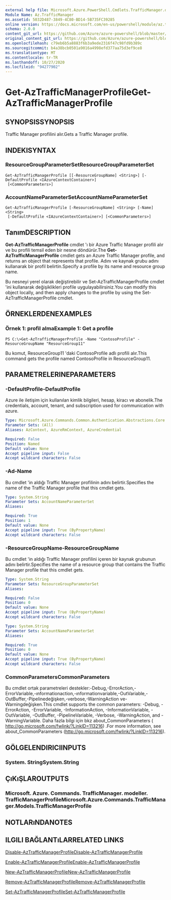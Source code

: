 ```yaml
---
external help file: Microsoft.Azure.PowerShell.Cmdlets.TrafficManager.dll-Help.xml
Module Name: Az.TrafficManager
ms.assetid: 5032D487-3849-4C80-BD14-5B735FC39285
online version: https://docs.microsoft.com/en-us/powershell/module/az.trafficmanager/get-aztrafficmanagerprofile
schema: 2.0.0
content_git_url: https://github.com/Azure/azure-powershell/blob/master/src/TrafficManager/TrafficManager/help/Get-AzTrafficManagerProfile.md
original_content_git_url: https://github.com/Azure/azure-powershell/blob/master/src/TrafficManager/TrafficManager/help/Get-AzTrafficManagerProfile.md
ms.openlocfilehash: c79eb6b5a8883f6b3a9ede2316f47c98fd9b389c
ms.sourcegitcommit: b4a38bcb0501a9016a4998efd377aa75d3ef9ce8
ms.translationtype: MT
ms.contentlocale: tr-TR
ms.lasthandoff: 10/27/2020
ms.locfileid: "94277902"
---
```

# <span data-ttu-id="d5595-101">Get-AzTrafficManagerProfile</span><span class="sxs-lookup"><span data-stu-id="d5595-101">Get-AzTrafficManagerProfile</span></span>

## <span data-ttu-id="d5595-102">SYNOPSIS</span><span class="sxs-lookup"><span data-stu-id="d5595-102">SYNOPSIS</span></span>
<span data-ttu-id="d5595-103">Traffic Manager profilini alır.</span><span class="sxs-lookup"><span data-stu-id="d5595-103">Gets a Traffic Manager profile.</span></span>

## <span data-ttu-id="d5595-104">INDEKI</span><span class="sxs-lookup"><span data-stu-id="d5595-104">SYNTAX</span></span>

### <span data-ttu-id="d5595-105">ResourceGroupParameterSet</span><span class="sxs-lookup"><span data-stu-id="d5595-105">ResourceGroupParameterSet</span></span>
```
Get-AzTrafficManagerProfile [[-ResourceGroupName] <String>] [-DefaultProfile <IAzureContextContainer>]
 [<CommonParameters>]
```

### <span data-ttu-id="d5595-106">AccountNameParameterSet</span><span class="sxs-lookup"><span data-stu-id="d5595-106">AccountNameParameterSet</span></span>
```
Get-AzTrafficManagerProfile [-ResourceGroupName] <String> [-Name] <String>
 [-DefaultProfile <IAzureContextContainer>] [<CommonParameters>]
```

## <span data-ttu-id="d5595-107">Tanım</span><span class="sxs-lookup"><span data-stu-id="d5595-107">DESCRIPTION</span></span>
<span data-ttu-id="d5595-108">**Get-AzTrafficManagerProfile** cmdlet 'ı bir Azure Traffic Manager profili alır ve bu profili temsil eden bir nesne döndürür.</span><span class="sxs-lookup"><span data-stu-id="d5595-108">The **Get-AzTrafficManagerProfile** cmdlet gets an Azure Traffic Manager profile, and returns an object that represents that profile.</span></span>
<span data-ttu-id="d5595-109">Adını ve kaynak grubu adını kullanarak bir profil belirtin.</span><span class="sxs-lookup"><span data-stu-id="d5595-109">Specify a profile by its name and resource group name.</span></span>

<span data-ttu-id="d5595-110">Bu nesneyi yerel olarak değiştirebilir ve Set-AzTrafficManagerProfile cmdlet 'ini kullanarak değişiklikleri profile uygulayabilirsiniz.</span><span class="sxs-lookup"><span data-stu-id="d5595-110">You can modify this object locally, and then apply changes to the profile by using the Set-AzTrafficManagerProfile cmdlet.</span></span>

## <span data-ttu-id="d5595-111">ÖRNEKLERDEN</span><span class="sxs-lookup"><span data-stu-id="d5595-111">EXAMPLES</span></span>

### <span data-ttu-id="d5595-112">Örnek 1: profil alma</span><span class="sxs-lookup"><span data-stu-id="d5595-112">Example 1: Get a profile</span></span>
```
PS C:\>Get-AzTrafficManagerProfile -Name "ContosoProfile" -ResourceGroupName "ResourceGroup11"
```

<span data-ttu-id="d5595-113">Bu komut, ResourceGroup11 'daki ContosoProfile adlı profili alır.</span><span class="sxs-lookup"><span data-stu-id="d5595-113">This command gets the profile named ContosoProfile in ResourceGroup11.</span></span>

## <span data-ttu-id="d5595-114">PARAMETRELERINE</span><span class="sxs-lookup"><span data-stu-id="d5595-114">PARAMETERS</span></span>

### <span data-ttu-id="d5595-115">-DefaultProfile</span><span class="sxs-lookup"><span data-stu-id="d5595-115">-DefaultProfile</span></span>
<span data-ttu-id="d5595-116">Azure ile iletişim için kullanılan kimlik bilgileri, hesap, kiracı ve abonelik.</span><span class="sxs-lookup"><span data-stu-id="d5595-116">The credentials, account, tenant, and subscription used for communication with azure.</span></span>

```yaml
Type: Microsoft.Azure.Commands.Common.Authentication.Abstractions.Core.IAzureContextContainer
Parameter Sets: (All)
Aliases: AzContext, AzureRmContext, AzureCredential

Required: False
Position: Named
Default value: None
Accept pipeline input: False
Accept wildcard characters: False
```

### <span data-ttu-id="d5595-117">-Ad</span><span class="sxs-lookup"><span data-stu-id="d5595-117">-Name</span></span>
<span data-ttu-id="d5595-118">Bu cmdlet 'in aldığı Traffic Manager profilinin adını belirtir.</span><span class="sxs-lookup"><span data-stu-id="d5595-118">Specifies the name of the Traffic Manager profile that this cmdlet gets.</span></span>

```yaml
Type: System.String
Parameter Sets: AccountNameParameterSet
Aliases:

Required: True
Position: 1
Default value: None
Accept pipeline input: True (ByPropertyName)
Accept wildcard characters: False
```

### <span data-ttu-id="d5595-119">-ResourceGroupName</span><span class="sxs-lookup"><span data-stu-id="d5595-119">-ResourceGroupName</span></span>
<span data-ttu-id="d5595-120">Bu cmdlet 'in aldığı Traffic Manager profilini içeren bir kaynak grubunun adını belirtir.</span><span class="sxs-lookup"><span data-stu-id="d5595-120">Specifies the name of a resource group that contains the Traffic Manager profile that this cmdlet gets.</span></span>

```yaml
Type: System.String
Parameter Sets: ResourceGroupParameterSet
Aliases:

Required: False
Position: 0
Default value: None
Accept pipeline input: True (ByPropertyName)
Accept wildcard characters: False
```

```yaml
Type: System.String
Parameter Sets: AccountNameParameterSet
Aliases:

Required: True
Position: 0
Default value: None
Accept pipeline input: True (ByPropertyName)
Accept wildcard characters: False
```

### <span data-ttu-id="d5595-121">CommonParameters</span><span class="sxs-lookup"><span data-stu-id="d5595-121">CommonParameters</span></span>
<span data-ttu-id="d5595-122">Bu cmdlet ortak parametreleri destekler:-Debug,-ErrorAction,-ErrorVariable,-ınformationaction,-ınformationvariable,-OutVariable,-OutBuffer,-Pipelinedeğişken,-verbose,-WarningAction ve-Warningdeğişken.</span><span class="sxs-lookup"><span data-stu-id="d5595-122">This cmdlet supports the common parameters: -Debug, -ErrorAction, -ErrorVariable, -InformationAction, -InformationVariable, -OutVariable, -OutBuffer, -PipelineVariable, -Verbose, -WarningAction, and -WarningVariable.</span></span> <span data-ttu-id="d5595-123">Daha fazla bilgi için bkz about_CommonParameters ( http://go.microsoft.com/fwlink/?LinkID=113216) .</span><span class="sxs-lookup"><span data-stu-id="d5595-123">For more information, see about_CommonParameters (http://go.microsoft.com/fwlink/?LinkID=113216).</span></span>

## <span data-ttu-id="d5595-124">GÖLGELENDIRICI</span><span class="sxs-lookup"><span data-stu-id="d5595-124">INPUTS</span></span>

### <span data-ttu-id="d5595-125">System. String</span><span class="sxs-lookup"><span data-stu-id="d5595-125">System.String</span></span>

## <span data-ttu-id="d5595-126">ÇıKıŞLAR</span><span class="sxs-lookup"><span data-stu-id="d5595-126">OUTPUTS</span></span>

### <span data-ttu-id="d5595-127">Microsoft. Azure. Commands. TrafficManager. modeller. TrafficManagerProfile</span><span class="sxs-lookup"><span data-stu-id="d5595-127">Microsoft.Azure.Commands.TrafficManager.Models.TrafficManagerProfile</span></span>

## <span data-ttu-id="d5595-128">NOTLARıNDA</span><span class="sxs-lookup"><span data-stu-id="d5595-128">NOTES</span></span>

## <span data-ttu-id="d5595-129">ILGILI BAĞLANTıLAR</span><span class="sxs-lookup"><span data-stu-id="d5595-129">RELATED LINKS</span></span>

[<span data-ttu-id="d5595-130">Disable-AzTrafficManagerProfile</span><span class="sxs-lookup"><span data-stu-id="d5595-130">Disable-AzTrafficManagerProfile</span></span>](./Disable-AzTrafficManagerProfile.md)

[<span data-ttu-id="d5595-131">Enable-AzTrafficManagerProfile</span><span class="sxs-lookup"><span data-stu-id="d5595-131">Enable-AzTrafficManagerProfile</span></span>](./Enable-AzTrafficManagerProfile.md)

[<span data-ttu-id="d5595-132">New-AzTrafficManagerProfile</span><span class="sxs-lookup"><span data-stu-id="d5595-132">New-AzTrafficManagerProfile</span></span>](./New-AzTrafficManagerProfile.md)

[<span data-ttu-id="d5595-133">Remove-AzTrafficManagerProfile</span><span class="sxs-lookup"><span data-stu-id="d5595-133">Remove-AzTrafficManagerProfile</span></span>](./Remove-AzTrafficManagerProfile.md)

[<span data-ttu-id="d5595-134">Set-AzTrafficManagerProfile</span><span class="sxs-lookup"><span data-stu-id="d5595-134">Set-AzTrafficManagerProfile</span></span>](./Set-AzTrafficManagerProfile.md)


